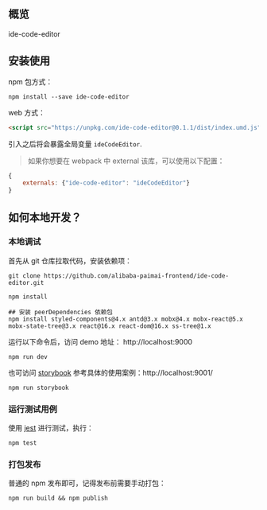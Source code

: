 ## 概览

ide-code-editor

## 安装使用

npm 包方式：
```shell
npm install --save ide-code-editor
```

web 方式：
```html
<script src="https://unpkg.com/ide-code-editor@0.1.1/dist/index.umd.js"></script>
```
引入之后将会暴露全局变量 `ideCodeEditor`.

> 如果你想要在 webpack 中 external 该库，可以使用以下配置：
```js
{
    externals: {"ide-code-editor": "ideCodeEditor"}
}
```

## 如何本地开发？

### 本地调试

首先从 git 仓库拉取代码，安装依赖项：
```shell
git clone https://github.com/alibaba-paimai-frontend/ide-code-editor.git

npm install

## 安装 peerDependencies 依赖包
npm install styled-components@4.x antd@3.x mobx@4.x mobx-react@5.x mobx-state-tree@3.x react@16.x react-dom@16.x ss-tree@1.x
```

运行以下命令后，访问 demo 地址： http://localhost:9000
```shell
npm run dev
```

也可访问 [storybook](https://github.com/storybooks/storybook) 参考具体的使用案例：http://localhost:9001/
```shell
npm run storybook
```

### 运行测试用例

使用 [jest](https://jestjs.io) 进行测试，执行：

```shell
npm test
```

### 打包发布

普通的 npm 发布即可，记得发布前需要手动打包：

```shell
npm run build && npm publish
```